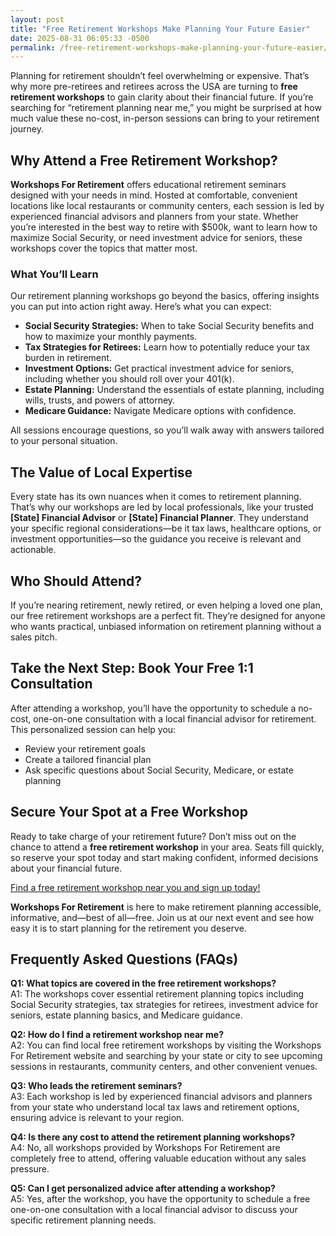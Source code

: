 ```yaml
---
layout: post
title: "Free Retirement Workshops Make Planning Your Future Easier"
date: 2025-08-31 06:05:33 -0500
permalink: /free-retirement-workshops-make-planning-your-future-easier/
---
```

Planning for retirement shouldn’t feel overwhelming or expensive. That’s why more pre-retirees and retirees across the USA are turning to **free retirement workshops** to gain clarity about their financial future. If you’re searching for “retirement planning near me,” you might be surprised at how much value these no-cost, in-person sessions can bring to your retirement journey.

## Why Attend a Free Retirement Workshop?

**Workshops For Retirement** offers educational retirement seminars designed with your needs in mind. Hosted at comfortable, convenient locations like local restaurants or community centers, each session is led by experienced financial advisors and planners from your state. Whether you’re interested in the best way to retire with $500k, want to learn how to maximize Social Security, or need investment advice for seniors, these workshops cover the topics that matter most.

### What You’ll Learn

Our retirement planning workshops go beyond the basics, offering insights you can put into action right away. Here’s what you can expect:

- **Social Security Strategies:** When to take Social Security benefits and how to maximize your monthly payments.
- **Tax Strategies for Retirees:** Learn how to potentially reduce your tax burden in retirement.
- **Investment Options:** Get practical investment advice for seniors, including whether you should roll over your 401(k).
- **Estate Planning:** Understand the essentials of estate planning, including wills, trusts, and powers of attorney.
- **Medicare Guidance:** Navigate Medicare options with confidence.

All sessions encourage questions, so you’ll walk away with answers tailored to your personal situation.

## The Value of Local Expertise

Every state has its own nuances when it comes to retirement planning. That’s why our workshops are led by local professionals, like your trusted **[State] Financial Advisor** or **[State] Financial Planner**. They understand your specific regional considerations—be it tax laws, healthcare options, or investment opportunities—so the guidance you receive is relevant and actionable.

## Who Should Attend?

If you’re nearing retirement, newly retired, or even helping a loved one plan, our free retirement workshops are a perfect fit. They’re designed for anyone who wants practical, unbiased information on retirement planning without a sales pitch.

## Take the Next Step: Book Your Free 1:1 Consultation

After attending a workshop, you’ll have the opportunity to schedule a no-cost, one-on-one consultation with a local financial advisor for retirement. This personalized session can help you:

- Review your retirement goals
- Create a tailored financial plan
- Ask specific questions about Social Security, Medicare, or estate planning

## Secure Your Spot at a Free Workshop

Ready to take charge of your retirement future? Don’t miss out on the chance to attend a **free retirement workshop** in your area. Seats fill quickly, so reserve your spot today and start making confident, informed decisions about your financial future.

[Find a free retirement workshop near you and sign up today!](https://workshopsforretirement.com/)

**Workshops For Retirement** is here to make retirement planning accessible, informative, and—best of all—free. Join us at our next event and see how easy it is to start planning for the retirement you deserve.

## Frequently Asked Questions (FAQs)

**Q1: What topics are covered in the free retirement workshops?**  
A1: The workshops cover essential retirement planning topics including Social Security strategies, tax strategies for retirees, investment advice for seniors, estate planning basics, and Medicare guidance.

**Q2: How do I find a retirement workshop near me?**  
A2: You can find local free retirement workshops by visiting the Workshops For Retirement website and searching by your state or city to see upcoming sessions in restaurants, community centers, and other convenient venues.

**Q3: Who leads the retirement seminars?**  
A3: Each workshop is led by experienced financial advisors and planners from your state who understand local tax laws and retirement options, ensuring advice is relevant to your region.

**Q4: Is there any cost to attend the retirement planning workshops?**  
A4: No, all workshops provided by Workshops For Retirement are completely free to attend, offering valuable education without any sales pressure.

**Q5: Can I get personalized advice after attending a workshop?**  
A5: Yes, after the workshop, you have the opportunity to schedule a free one-on-one consultation with a local financial advisor to discuss your specific retirement planning needs.

<script type="application/ld+json">
{
  "@context": "https://schema.org",
  "@type": "BlogPosting",
  "headline": "Free Retirement Workshops Make Planning Your Future Easier",
  "description": "Workshops For Retirement offers no-cost, in-person educational retirement seminars covering Social Security, tax strategies, investment advice, and more, helping pre-retirees and retirees across the USA plan their financial future.",
  "author": {
    "@type": "Person",
    "name": "Workshops For Retirement"
  },
  "datePublished": "2024-06-01",
  "mainEntityOfPage": {
    "@type": "WebPage",
    "@id": "https://workshopsforretirement.com/blog/free-retirement-workshops"
  },
  "publisher": {
    "@type": "Person",
    "name": "Workshops For Retirement"
  },
  "keywords": "Retirement planning, Retirement seminars, Retirement Workshops, Retirement planning near me, Free retirement workshop, How to maximize Social Security, Tax strategies for retirees, Financial advisor for retirement, Investment advice for seniors, Should I roll over my 401(k)?, Best way to retire with $500k, When to take Social Security benefits, Estate planning seminar, Medicare, Social Security, Estate Planning",
  "url": "https://workshopsforretirement.com/blog/free-retirement-workshops"
}
</script>

<script type="application/ld+json">
{
  "@context": "https://schema.org",
  "@type": "FAQPage",
  "mainEntity": [
    {
      "@type": "Question",
      "name": "What topics are covered in the free retirement workshops?",
      "acceptedAnswer": {
        "@type": "Answer",
        "text": "The workshops cover essential retirement planning topics including Social Security strategies, tax strategies for retirees, investment advice for seniors, estate planning basics, and Medicare guidance."
      }
    },
    {
      "@type": "Question",
      "name": "How do I find a retirement workshop near me?",
      "acceptedAnswer": {
        "@type": "Answer",
        "text": "You can find local free retirement workshops by visiting the Workshops For Retirement website and searching by your state or city to see upcoming sessions in restaurants, community centers, and other convenient venues."
      }
    },
    {
      "@type": "Question",
      "name": "Who leads the retirement seminars?",
      "acceptedAnswer": {
        "@type": "Answer",
        "text": "Each workshop is led by experienced financial advisors and planners from your state who understand local tax laws and retirement options, ensuring advice is relevant to your region."
      }
    },
    {
      "@type": "Question",
      "name": "Is there any cost to attend the retirement planning workshops?",
      "acceptedAnswer": {
        "@type": "Answer",
        "text": "No, all workshops provided by Workshops For Retirement are completely free to attend, offering valuable education without any sales pressure."
      }
    },
    {
      "@type": "Question",
      "name": "Can I get personalized advice after attending a workshop?",
      "acceptedAnswer": {
        "@type": "Answer",
        "text": "Yes, after the workshop, you have the opportunity to schedule a free one-on-one consultation with a local financial advisor to discuss your specific retirement planning needs."
      }
    }
  ]
}
</script>